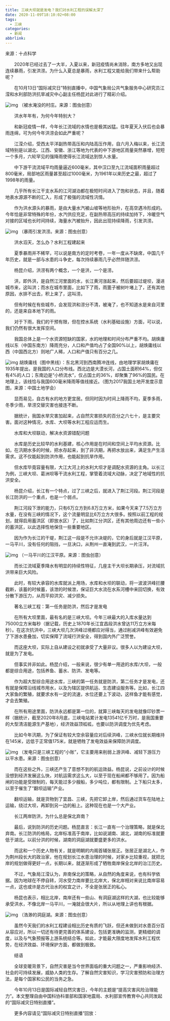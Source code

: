 ```yaml
---
title: 三峡大坝就是发电？我们对水利工程的误解太深了
date: 2020-11-09T18:10:02+08:00
tags:
  - 三峡
categories:
  - 新闻
abbrlink:
---
```


来源：十点科学

　　2020年已经过去了一大半，入夏以来，新冠疫情尚未消除，南方多地又出现连续暴雨，引发洪涝。为什么入夏总是暴雨，水利工程又能给我们带来什么帮助呢？

　　在10月13日“国际减灾日”特别直播中，中国气象局公共气象服务中心研究员江滢和水利部防洪抗旱减灾中心副主任杨昆对此进行了精彩介绍。

![img](https://cdn.jsdelivr.net/gh/yakeing/Documentation@main/Hexo/images/4dab-kcieyvz8569879.jpg)
（被水淹没的村庄。来源：图虫创意）

　　洪水年年有，为何今年特别大？

　　和新冠疫情一样，今年长江流域的水情也是极其凶猛。往年夏天入伏后也会暴雨连绵，可为何今年洪涝会如此严重呢？

　　江滢介绍，受西太平洋副热带高压和内陆高压作用，自六月入梅以来，长江流域特别是以湖北、江西、安徽、浙江等地为代表的中下游地区雨量突然暴增，短短一个多月，六轮罕见的强降雨使得长江流域达到惊人水量。

　　中下游干流流域平均雨量逼近600毫米，其中汉口至九江流域面积雨量超过800毫米，局部地区雨量甚至超过1000毫米，为1961年以来历史之最，超过了1998年的雨量。

　　几乎所有长江干支水系的江河湖泊都在极短时间进入了饱和状态，并且，随着地表水源源不断的汇入，形成了极强的流域性汛情。

　　作为洪水源头的暴雨，是由大量水汽被山坡等地形抬升，在高空遇冷形成的。今年恰是非常特殊的年份，水汽供应充足，在副热带高压的持续加持下，冷暖空气对接的区域也长时间持续，海量水汽被抬升，因此出现持续降雨，引发洪涝。

![img](https://cdn.jsdelivr.net/gh/yakeing/Documentation@main/Hexo/images/19da-kcieyvz8569944.jpg)
（暴雨引发洪涝。来源：图虫创意）

　　洪水滔天，怎么办？水利工程建起来

　　夏季暴雨并不稀罕，可以说是南方的定时考卷，一年一度从不缺席，中国几千年历史，就是一部与水患的斗争史，每次持续暴雨几乎必然伴随洪涝。

　　杨昆介绍，洪涝有两个概念，一个是洪，一个是涝。

　　洪，即外洪，是自然江河里面的水，长江黄河涨起来，然后要超过堤坝，漫进城市来，这叫洪；而水在城市里面，比如下了雨，雨篦子被树叶堵上了，还有其他原因，水排不出去，积上来了，这叫涝。

　　但有时候在有些城市，会发现洪和涝分不清，被淹了，也不知道水是来自河里的，还是来自本地下的雨。

　　对于下雨，我们的干预有限，但在控水系统（水利基础设施）方面，可以说，我们仍然有很大发挥空间。

　　我国总体上是一个水资源短缺的国家，水的地理和时间分布严重不均。胡焕庸线以东（中国东南方）降雨充分，人口和产值均占了全国90%以上，胡焕庸线以西（中国西北方）则地广人稀，人口和产值只有百分之几。

![img](https://cdn.jsdelivr.net/gh/yakeing/Documentation@main/Hexo/images/49db-kcieyvz8569988.jpg)
胡焕庸线（图中黑线）：东北黑河到西南腾冲连线，由地理学家胡焕庸在1935年提出，是我国的人口分布线。西北边是大漠长河，占国土面积64%，但仅有4%的人口；东南边是“小桥流水”，仅占国土的36%，却聚集了96%的国民。在地理上，该线恰与我国600毫米降雨等值线接近。（图为2017我国土地开发度示意图，来源：中国土地学会）

　　显而易见，自古有水的地方更宜居。但同时因为时间上降雨不均，夏季多雨，冬季少雨，旱涝交替灾害也接连不断。

　　据统计，我国水旱灾害加起来，占自然灾害损失的百分之六七十，是主要灾害。面对这种情况，水库、大坝等水利工程应运而生。

　　水库和大坝联动，解决水资源错配问题

　　水库是历史比较早的水利基建，核心作用是在时间和空间上平均水资源。比如，在汛期水多的时候，把水存起来，到了非汛期，再把水放出来，满足生产生活需求。这不仅能起到防洪作用，也能起到抗旱作用。

　　但水库毕竟容量有限，大江大河上的水利大坝才是调配水资源的主角。以长江为例，三峡大坝、葛洲坝等干流水利工程，掌管着流域大动脉，决定了地域性的抗洪安全。

　　杨昆介绍，长江有一个特点，过了三峡之后，就进入了荆江河段。荆江河段是长江防洪的一个重点，也是一个弱点。

　　荆江河段下泄的能力，只有6万立方到6.8万立方米，如果今天来了7.5万立方水量，在没有三峡的情况下，这个流量明显比6万立方大很多。按照以前工程的规划，就得启用蓄洪区（即放水区）了，比如荆江分洪区，还有其他周边还有一些小的蓄洪区，以此选择性地保住一些重要地区。

　　因为作为长江的干堤，荆江这一段是不允许决堤的，它的身后就是江汉平原，一马平川，没有任何的阻挡，一旦决口，从荆州一直淹到武汉，一片汪洋。

![img](https://cdn.jsdelivr.net/gh/yakeing/Documentation@main/Hexo/images/0d18-kcieyvz8570049.jpg)
（一马平川的江汉平原。来源：图虫创意）

　　而长江流域夏季降水有明显的持续性特征，几座主干大坝长期承压，对流域抗洪带来巨大风险。

　　此时，有较大承容的水库就派上用场，水库和水坝的联动，将一波波洪峰拦腰截断，该蓄的时候蓄，该泄的时候泄，保证巨大水流在水系河槽中来回切换，有效分散下游压力，从而平抑洪灾、减少损失。

　　著名三峡工程：第一任务是防洪，然后才是发电

　　在所有大坝里面，最有名的是三峡大坝。今年三峡最大的入库水量达到75000立方米每秒（据记载，历史上1870年长江宜昌段洪水曾达11万立方米每秒）。在这次抗洪中，三峡大坝几次洪峰过境都应对得当，通过削减洪峰有效避免了下游水患叠加，切实保障了流域行洪安全，得到国内外广泛赞誉。

　　而这座大坝，实际上自从建设之初就承受了大量非议。很多人以为建设大坝，就是为了发电。

　　但事实并非如此。杨昆介绍，一般来说，很少有单一用途的水库/大坝，一般都是综合用途，包括养鱼、蓄水、防洪、发电等。

　　作为超大型综合用途水库，三峡的第一任务就是防洪，第二任务才是发电，还有就是保障沿线城市用水，以及为辖区提供航运、生态建设服务等。比如，长江四大家鱼的繁殖，就要求水有一定的流速，水位还要上下波动，这样鱼才能有感觉，才会去繁殖。

　　在所有用途里面，防洪永远都是第一位的，就算三峡每天的发电就像印钞票一样（据统计，截至2020年8月底，三峡电站累计发电13541亿千万时，是我国重要的大型清洁能源生产基地），经济效益顶呱呱，也要以防洪调度为优先考虑。

　　比如今年汛期，为了保证有较大空余容量应对后续洪峰，三峡水位就长期维持在145米，远低于正常值175米，就是牺牲了发电效益来保障防洪调度。

![img](https://cdn.jsdelivr.net/gh/yakeing/Documentation@main/Hexo/images/1c51-kcieyvz8570082.jpg)
（发电只是三峡工程的“小账”，它主要用来削弱上游洪峰、减轻下游压力以平水患。来源：图虫创意）

　　而在这些之外，三峡还产生了意想不到的航运效益。杨昆说，之前设计的时候没想到经济发展这么快，对航运需求这么大，以至于现在船闸都不够用了。因为船闸的功能是受限制的，每天能过多少艘船，多少吨位，都有限制。上下船只太多，以至于催生了“翻坝运输”产业。

　　翻坝运输，就是货物到了宜昌、三峡，先把它卸上岸，然后通过货车在陆地上运输，绕过大坝，再卸到另一边的船上。这种现在也是一个大产业。

　　长江两岸防洪，为什么总是保北弃南？

　　最后，说到防洪的历史问题。杨昆直言：长江一直有一个治理策略，就是保北弃南。长江防洪的格局，北岸标准高于南岸，比如说湖南、湖北，湖南的标准就要低于湖北。以前分洪的时候，湖南的洞庭湖就要盛更多的洪水。

　　而这和一个历史人物有关，就是明朝的内阁首辅张居正。张居正是湖北人，作为荆州段长大的政治家，他在规划长江水患治理的时候，对家乡比较重视，就把北岸的规划做得更好一点，长期以来，就逐渐形成了牺牲南岸保全北岸的治江历史。

　　不过，气象局江滢认为，弃南保北的策略，从自然的角度来说，也有科学依据。因为地球在不停自转，河水受力南岸要比北岸大，保北岸相对来说比南岸容易一点，这也或许是古代治水的权宜之计，不全是张居正的私心。

　　杨昆也表示，相比北岸，南岸还有一些山、有洞庭湖这样的大湖，也比较能够承受洪水，不像北岸一马平川，一淹就会很大片，所以从地理上讲也有根据。

![img](https://cdn.jsdelivr.net/gh/yakeing/Documentation@main/Hexo/images/017e-kcieyvz8570112.jpg)
（浩渺的洞庭湖。来源：图虫创意）

　　虽然今天我们的水利工程建设相比历史有质的飞跃，但还未做到对水患百分百从容应对，所以一切还有待更完善的体系建设，包括更准确的监测，更精细的调度，以及与气象预报等上游系统结合等。如此，才能最大限度地发挥水利工程优势，在经济效益、环境保护方面，都做到极致。

　　结语

　　全球变暖背景下，自然灾害是当今世界面临的重大问题之一，严重影响经济、社会的可持续发展，威胁人类的生存。了解自然灾害知识，学习灾害预防和治理方法，是每个国家和公民的当务之急。

　　今年10月13日是国际减轻自然灾害日，今年的主题是“提高灾害风险治理能力”。本文整理自由中国科协科普部和国家地震局、水利部宣传教育中心共同发起的“国际减灾日特别直播”。

　　更多内容请见“国际减灾日特别直播”回放：
